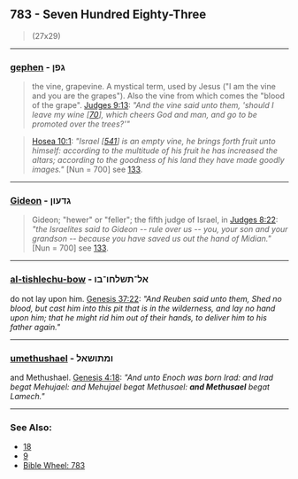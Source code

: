 ## 783 - Seven Hundred Eighty-Three
> (27x29)

---

### [gephen](/keys/GPNf) - גפן
> the vine, grapevine. A mystical term, used by Jesus ("I am the vine and you are the grapes"). Also the vine from which comes the "blood of the grape". [Judges 9:13](http://biblehub.com/judges/9-13.htm): *"And the vine said unto them, 'should I leave my wine [[70](70)], which cheers God and man, and go to be promoted over the trees?'"*

> [Hosea 10:1](http://biblehub.com/hosea/10-1.htm): *"Israel [[541](541)] is an empty vine, he brings forth fruit unto himself: according to the multitude of his fruit he has increased the altars; according to the goodness of his land they have made goodly images."* [Nun = 700] see [133](133).

---

### [Gideon](/keys/GDOVNf) - גדעון
> Gideon; "hewer" or "feller"; the fifth judge of Israel, in [Judges 8:22](http://biblehub.com/judges/8-22.htm): *"the Israelites said to Gideon -- rule over us -- you, your son and your grandson -- because you have saved us out the hand of Midian."* [Nun = 700] see [133](133).

---

### [al-tishlechu-bow](/keys/AL-ThShLChV-BV) - אל־תשלחו־בו
do not lay upon him. [Genesis 37:22](https://biblehub.com/genesis/37-22.htm): *"And Reuben said unto them, Shed no blood, but cast him into this pit that is in the wilderness, and lay no hand upon him; that he might rid him out of their hands, to deliver him to his father again."*

---

### [umethushael](/keys/VMThVShAL) - ומתושאל
and Methushael. [Genesis 4:18](https://biblehub.com/genesis/4-18.htm): *"And unto Enoch was born Irad: and Irad begat Mehujael: and Mehujael begat Methusael: **and Methusael** begat Lamech."*

---

### See Also:

- [18](18)
- [9](9)
- [Bible Wheel: 783](https://www.biblewheel.com//GR/GR_Database.php?SearchBy_Gematria=783)
